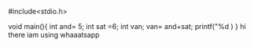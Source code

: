 #include<stdio.h>

void main(){
    int and= 5;
    int sat =6;
    int van;
    van= and+sat;
    printf("%d )
}
hi there iam using whaaatsapp